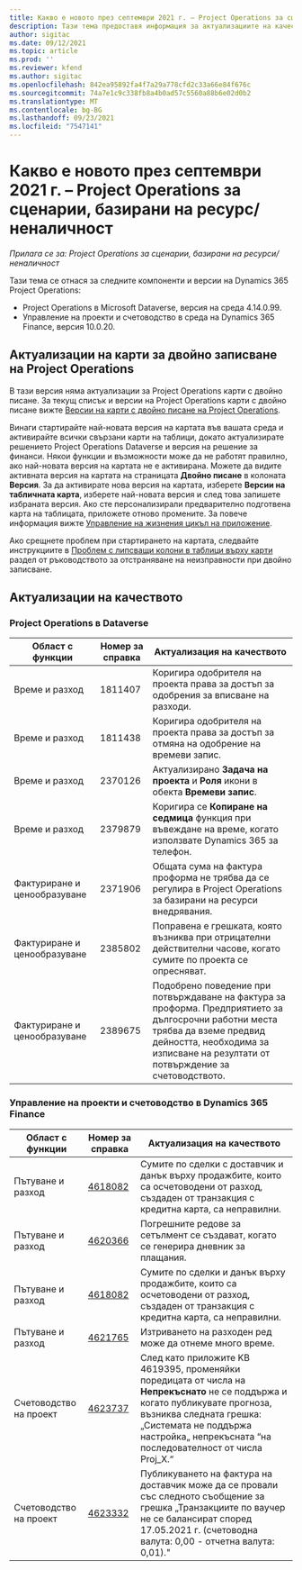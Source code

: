 ```yaml
---
title: Какво е новото през септември 2021 г. – Project Operations за сценарии, базирани на ресурс/неналичност
description: Тази тема предоставя информация за актуализациите на качеството, налични в изданието на Project Operations за септември 2021 г. за сценарии, базирани на ресурси/без складови наличности.
author: sigitac
ms.date: 09/12/2021
ms.topic: article
ms.prod: ''
ms.reviewer: kfend
ms.author: sigitac
ms.openlocfilehash: 842ea95892fa4f7a29a778cfd2c33a66e84f676c
ms.sourcegitcommit: 74a7e1c9c338fb8a4b0ad57c5560a88b6e02d0b2
ms.translationtype: MT
ms.contentlocale: bg-BG
ms.lasthandoff: 09/23/2021
ms.locfileid: "7547141"
---
```

# <a name="whats-new-september-2021---project-operations-for-resourcenon-stocked-based-scenarios"></a>Какво е новото през септември 2021 г. – Project Operations за сценарии, базирани на ресурс/неналичност

*Прилага се за: Project Operations за сценарии, базирани на ресурси/неналичност*

Тази тема се отнася за следните компоненти и версии на Dynamics 365 Project Operations:

   - Project Operations в Microsoft Dataverse, версия на среда 4.14.0.99.
   - Управление на проекти и счетоводство в среда на Dynamics 365 Finance, версия 10.0.20.

## <a name="project-operations-dual-write-maps-updates"></a>Актуализации на карти за двойно записване на Project Operations

В тази версия няма актуализации за Project Operations карти с двойно писане. За текущ списък и версии на Project Operations карти с двойно писане вижте [Версии на карти с двойно писане на Project Operations](../environment/resource-dual-write-maps.md).

Винаги стартирайте най-новата версия на картата във вашата среда и активирайте всички свързани карти на таблици, докато актуализирате решението Project Operations Dataverse и версия на решение за финанси. Някои функции и възможности може да не работят правилно, ако най-новата версия на картата не е активирана. Можете да видите активната версия на картата на страницата **Двойно писане** в колоната **Версия**. За да активирате нова версия на картата, изберете **Версии на табличната карта**, изберете най-новата версия и след това запишете избраната версия. Ако сте персонализирали предварително подготвена карта на таблицата, приложете отново промените. За повече информация вижте [Управление на жизнения цикъл на приложение](/dynamics365/fin-ops-core/dev-itpro/data-entities/dual-write/app-lifecycle-management).

Ако срещнете проблем при стартирането на картата, следвайте инструкциите в [Проблем с липсващи колони в таблици върху карти](/dynamics365/fin-ops-core/dev-itpro/data-entities/dual-write/dual-write-troubleshooting-finops-upgrades#missing-table-columns-issue-on-maps) раздел от ръководството за отстраняване на неизправности при двойно записване.

## <a name="quality-updates"></a>Актуализации на качеството

### <a name="project-operations-on-dataverse"></a>Project Operations в Dataverse

| **Област с функции** | **Номер за справка** | **Актуализация на качеството** |
| --- | --- | --- |
| Време и разход | 1811407 | Коригира одобрителя на проекта права за достъп за одобрения за вписване на разходи. |
| Време и разход | 1811438 | Коригира одобрителя на проекта права за достъп за отмяна на одобрение на времеви запис. |
| Време и разход | 2370126 | Актуализирано **Задача на проекта** и **Роля** икони в обекта **Времеви запис**. |
| Време и разход | 2379879 | Коригира се **Копиране на седмица** функция при въвеждане на време, когато използвате Dynamics 365 за телефон. |
| Фактуриране и ценообразуване | 2371906 | Общата сума на фактура проформа не трябва да се регулира в Project Operations за базирани на ресурси внедрявания. |
| Фактуриране и ценообразуване | 2385802 | Поправена е грешката, която възниква при отрицателни действителни часове, когато сумите по проекта се опресняват. |
| Фактуриране и ценообразуване | 2389675 | Подобрено поведение при потвърждаване на фактура за проформа. Предприятието за дългосрочни работни места трябва да вземе предвид дейността, необходима за изписване на резултати от потвърждение за счетоводството. |

### <a name="project-management-and-accounting-in-dynamics-365-finance"></a>Управление на проекти и счетоводство в Dynamics 365 Finance

| Област с функции | Номер за справка | Актуализация на качеството |
| --- | --- | --- |
| Пътуване и разход | [4618082](https://fix.lcs.dynamics.com/Issue/Details?kb=4618082&amp;bugId=583101&amp;dbType=3&amp;qc=9c85ac8ca1e5e9cd07fac9e9aa2cb0914724e28b86ad3339dacf7741f554c605) | Сумите по сделки с доставчик и данък върху продажбите, които са осчетоводени от разход, създаден от транзакция с кредитна карта, са неправилни. |
| Пътуване и разход | [4620366](https://fix.lcs.dynamics.com/Issue/Details?kb=4620366&amp;bugId=579485&amp;dbType=3&amp;qc=e864789bd95505ea624c537d585bf113c2de60b97c88439d44693dbd85aa8e92) | Погрешните редове за сетълмент се създават, когато се генерира дневник за плащания. |
| Пътуване и разход | [4618082](https://fix.lcs.dynamics.com/Issue/Details?kb=4618082&amp;bugId=583101&amp;dbType=3&amp;qc=9c85ac8ca1e5e9cd07fac9e9aa2cb0914724e28b86ad3339dacf7741f554c605) | Сумите по сделки и данък върху продажбите, които са осчетоводени от разход, създаден от транзакция с кредитна карта, са неправилни. |
| Пътуване и разход | [4621765](https://fix.lcs.dynamics.com/Issue/Details?kb=4621765&amp;bugId=587306&amp;dbType=3&amp;qc=6fbfad0123d4e95eaf8d5a5a2f6c354577c991b7905c852ab02d1f94e728a876) | Изтриването на разходен ред може да отнеме много време. |
| Счетоводство на проект | [4623737](https://fix.lcs.dynamics.com/Issue/Details?kb=4623737&amp;bugId=598109&amp;dbType=3&amp;qc=4101fc5865201e21815299f2ff11ae46d5d5370510868df86c25ee09a8ca1a0c) | След като приложите KB 4619395, променяйки поредицата от числа на **Непрекъснато** не се поддържа и когато публикувате прогноза, възниква следната грешка: „Системата не поддържа настройка„ непрекъсната “на последователност от числа Proj_X.“ |
| Счетоводство на проект | [4623332](https://fix.lcs.dynamics.com/Issue/Details?kb=4623332&amp;bugId=586034&amp;dbType=3&amp;qc=2f64bb1977c4a9c9dd2ce9de7e72230b86eca14b6295c5bbfb614ea97ad81caf) | Публикуването на фактура на доставчик може да се провали със следното съобщение за грешка „Транзакциите по ваучер не се балансират според 17.05.2021 г. (счетоводна валута: 0,00 - отчетна валута: 0,01)." |
